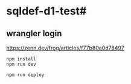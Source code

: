 # sqldef-d1-test#

## wrangler login
https://zenn.dev/frog/articles/f77b80a0d78497

```
npm install
npm run dev
```

```
npm run deploy
```
